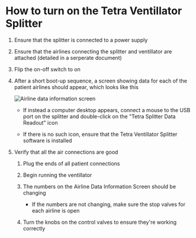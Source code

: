 How to turn on the Tetra Ventillator Splitter
=============================================

1. Ensure that the splitter is connected to a power supply

2. Ensure that the airlines connecting the splitter and ventillator are attached (detailed in a serperate document)

3. Flip the on-off switch to on

4. After a short boot-up sequence, a screen showing data for each of the patient airlines should appear, which looks like this

   ![Airline data information screen](https://cdn.discordapp.com/attachments/718703783730741290/720436682851352697/VentilatorDisplay_1.jpeg)

   - If instead a computer desktop appears, connect a mouse to the USB port on the splitter and double-click on the "Tetra Splitter Data Readout" icon

   - If there is no such icon, ensure that the Tetra Ventillator Splitter software is installed

5. Verify that all the air connections are good

   1. Plug the ends of all patient connections

   2. Begin running the ventillator

   3. The numbers on the Airline Data Information Screen should be changing

      - If the numbers are not changing, make sure the stop valves for each airline is open

   4. Turn the knobs on the control valves to ensure they're working correctly